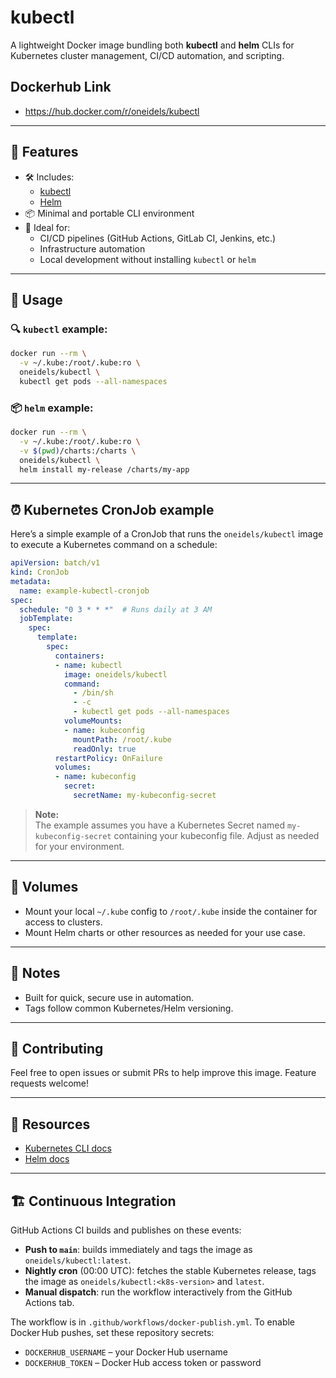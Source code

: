 # kubectl

A lightweight Docker image bundling both **kubectl** and **helm** CLIs for Kubernetes cluster management, CI/CD automation, and scripting.

## Dockerhub Link
- <https://hub.docker.com/r/oneidels/kubectl>
---

## 🧰 Features

- 🛠️ Includes:
  - [kubectl](https://kubernetes.io/docs/reference/kubectl/)
  - [Helm](https://helm.sh/)
- 📦 Minimal and portable CLI environment
- 🚀 Ideal for:
  - CI/CD pipelines (GitHub Actions, GitLab CI, Jenkins, etc.)
  - Infrastructure automation
  - Local development without installing `kubectl` or `helm`

---

## 📝 Usage

### 🔍 `kubectl` example:
```bash
docker run --rm \
  -v ~/.kube:/root/.kube:ro \
  oneidels/kubectl \
  kubectl get pods --all-namespaces
```

### 📦 `helm` example:
```bash
docker run --rm \
  -v ~/.kube:/root/.kube:ro \
  -v $(pwd)/charts:/charts \
  oneidels/kubectl \
  helm install my-release /charts/my-app
```

---

## ⏰ Kubernetes CronJob example

Here’s a simple example of a CronJob that runs the `oneidels/kubectl` image to execute a Kubernetes command on a schedule:

```yaml
apiVersion: batch/v1
kind: CronJob
metadata:
  name: example-kubectl-cronjob
spec:
  schedule: "0 3 * * *"  # Runs daily at 3 AM
  jobTemplate:
    spec:
      template:
        spec:
          containers:
          - name: kubectl
            image: oneidels/kubectl
            command:
              - /bin/sh
              - -c
              - kubectl get pods --all-namespaces
            volumeMounts:
            - name: kubeconfig
              mountPath: /root/.kube
              readOnly: true
          restartPolicy: OnFailure
          volumes:
          - name: kubeconfig
            secret:
              secretName: my-kubeconfig-secret
```

> **Note:**  
> The example assumes you have a Kubernetes Secret named `my-kubeconfig-secret` containing your kubeconfig file. Adjust as needed for your environment.

---

## 📂 Volumes

- Mount your local `~/.kube` config to `/root/.kube` inside the container for access to clusters.
- Mount Helm charts or other resources as needed for your use case.

---

## 📌 Notes

- Built for quick, secure use in automation.
- Tags follow common Kubernetes/Helm versioning.

---

## 📣 Contributing

Feel free to open issues or submit PRs to help improve this image. Feature requests welcome!

---

## 🔗 Resources

- [Kubernetes CLI docs](https://kubernetes.io/docs/reference/kubectl/)
- [Helm docs](https://helm.sh/docs/)
  
---

## 🏗️ Continuous Integration

GitHub Actions CI builds and publishes on these events:

- **Push to `main`**: builds immediately and tags the image as `oneidels/kubectl:latest`.
- **Nightly cron** (00:00 UTC): fetches the stable Kubernetes release, tags the image as `oneidels/kubectl:<k8s-version>` and `latest`.
- **Manual dispatch**: run the workflow interactively from the GitHub Actions tab.

The workflow is in `.github/workflows/docker-publish.yml`. To enable Docker Hub pushes, set these repository secrets:

- `DOCKERHUB_USERNAME` – your Docker Hub username
- `DOCKERHUB_TOKEN` – Docker Hub access token or password
